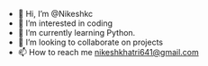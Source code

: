 - 👋 Hi, I’m @Nikeshkc
- 👀 I’m interested in coding
- 🌱 I’m currently learning Python.
- 💞️ I’m looking to collaborate on projects
- 📫 How to reach me nikeshkhatri641@gmail.com

<!---
Nikeshkc/Nikeshkc is a ✨ special ✨ repository because its `README.md` (this file) appears on your GitHub profile.
You can click the Preview link to take a look at your changes.
--->

